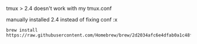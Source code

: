 tmux > 2.4 doesn't work with my tmux.conf

manually installed 2.4 instead of fixing conf :x

```
brew install https://raw.githubusercontent.com/Homebrew/brew/2d2034afc6e4dfab0a1c48f5edd2c5478576293b/Formula/tmux.rb
```
